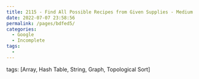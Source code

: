 ```yaml
---
title: 2115 - Find All Possible Recipes from Given Supplies - Medium
date: 2022-07-07 23:58:56
permalink: /pages/bdfed5/
categories:
  - Google
  - Incomplete
tags:
  - 
---
```

tags: [Array, Hash Table, String, Graph, Topological Sort]
